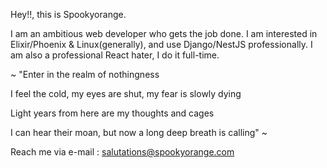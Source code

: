 Hey!!, this is Spookyorange.

I am an ambitious web developer who gets the job done. I am interested in Elixir/Phoenix & Linux(generally), and use Django/NestJS professionally. I am also a professional React hater, I do it full-time.

~
"Enter in the realm of nothingness

I feel the cold, my eyes are shut, my fear is slowly dying

Light years from here are my thoughts and cages

I can hear their moan, but now a long deep breath is calling"
~

Reach me via e-mail : salutations@spookyorange.com

<!---
spookyorange/spookyorange is a ✨ special ✨ repository because its `README.md` (this file) appears on your GitHub profile.
You can click the Preview link to take a look at your changes.
--->
